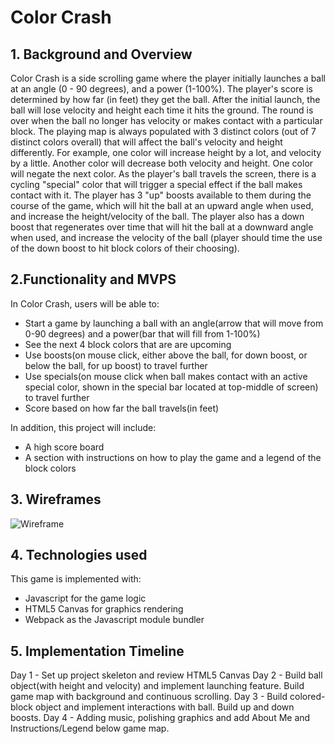 # Color Crash

## 1. Background and Overview

Color Crash is a side scrolling game where the player initially launches a ball at an angle (0 - 90 degrees), and a power (1-100%). The player's score is determined by how far (in feet) they get the ball. After the initial launch, the ball will lose velocity and height each time it hits the ground. The round is over when the ball no longer has velocity or makes contact with a particular block. The playing map is always populated with 3 distinct colors (out of 7 distinct colors overall) that will affect the ball's velocity and height differently. For example, one color will increase height by a lot, and velocity by a little. Another color will decrease both velocity and height. One color will negate the next color. As the player's ball travels the screen, there is a cycling "special" color that will trigger a special effect if the ball makes contact with it. The player has 3 "up" boosts available to them during the course of the game, which will hit the ball at an upward angle when used, and increase the height/velocity of the ball. The player also has a down boost that regenerates over time that will hit the ball at a downward angle when used, and increase the velocity of the ball (player should time the use of the down boost to hit block colors of their choosing).

## 2.Functionality and MVPS

In Color Crash, users will be able to:

* Start a game by launching a ball with an angle(arrow that will move from 0-90 degrees) and a power(bar that will fill from 1-100%)
* See the next 4 block colors that are are upcoming
* Use boosts(on mouse click, either above the ball, for down boost, or below the ball, for up boost) to travel further
* Use specials(on mouse click when ball makes contact with an active special color, shown in the special bar located at top-middle of screen) to travel further
* Score based on how far the ball travels(in feet)


In addition, this project will include:

* A high score board
* A section with instructions on how to play the game and a legend of the block colors


## 3. Wireframes

![Wireframe](https://tellurian.s3.amazonaws.com/Crash-Wireframe.png)

## 4. Technologies used

This game is implemented with:

* Javascript for the game logic
* HTML5 Canvas for graphics rendering
* Webpack as the Javascript module bundler

## 5. Implementation Timeline

Day 1 - Set up project skeleton and review HTML5 Canvas
Day 2 - Build ball object(with height and velocity) and implement launching feature. Build game map with background and continuous scrolling.
Day 3 - Build colored-block object and implement interactions with ball. Build up and down boosts.
Day 4 - Adding music, polishing graphics and add About Me and Instructions/Legend below game map.

